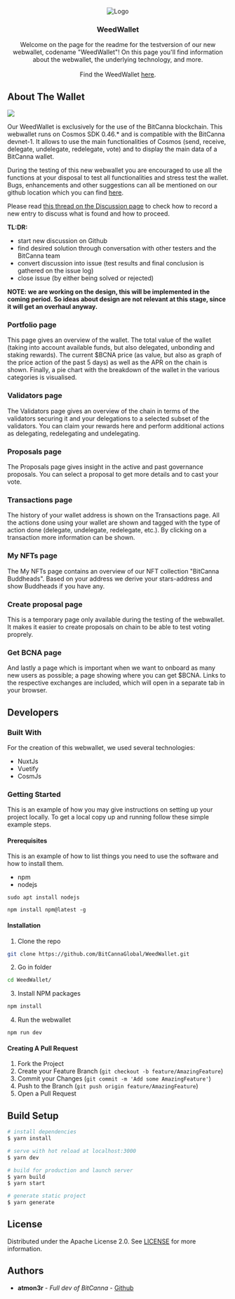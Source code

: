 <br/>
<p align="center">
  <img src="https://pbs.twimg.com/profile_banners/602625556/1649007099/1500x500" alt="Logo">

  <h3 align="center">WeedWallet</h3>

  <p align="center">
    Welcome on the page for the readme for the testversion of our new webwallet, codename "WeedWallet"! On this page you'll find information about the webwallet, the underlying technology, and more.
    <br/>
    <br/>
    Find the WeedWallet <a href="https://wallet-testnet.bitcanna.io/login">here</a>.


## About The Wallet

![](https://hackmd.io/_uploads/rk7x9eqS2.png)

Our WeedWallet is exclusively for the use of the BitCanna blockchain. This webwallet runs on Cosmos SDK 0.46.* and is compatible with the BitCanna devnet-1. It allows to use the main functionalities of Cosmos (send, receive, delegate, undelegate, redelegate, vote) and to display the main data of a BitCanna wallet.

During the testing of this new webwallet you are encouraged to use all the functions at your disposal to test all functionalities and stress test the wallet. Bugs, enhancements and other suggestions can all be mentioned on our github location which you can find <a href="https://github.com/BitCannaGlobal/WeedWallet">here</a>.

Please read <a href="https://github.com/BitCannaGlobal/WeedWallet/discussions/54">this thread on the Discussion page</a> to check how to record a new entry to discuss what is found and how to proceed. 
    
**TL:DR:**
* start new discussion on Github
* find desired solution through conversation with other testers and the BitCanna team
* convert discussion into issue (test results and final conclusion is gathered on the issue log)
* close issue (by either being solved or rejected)

**NOTE: we are working on the design, this will be implemented in the coming period. So ideas about design are not relevant at this stage, since it will get an overhaul anyway.**

### Portfolio page
This page gives an overview of the wallet. The total value of the wallet (taking into account available funds, but also delegated, unbonding and staking rewards). The current $BCNA price (as value, but also as graph of the price action of the past 5 days) as well as the APR on the chain is shown. Finally, a pie chart with the breakdown of the wallet in the various categories is visualised.
### Validators page
The Validators page gives an overview of the chain in terms of the validators securing it and your delegations to a selected subset of the validators. You can claim your rewards here and perform additional actions as delegating, redelegating and undelegating.
### Proposals page
The Proposals page gives insight in the active and past governance proposals. You can select a proposal to get more details and to cast your vote.
### Transactions page
The history of your wallet address is shown on the Transactions page. All the actions done using your wallet are shown and tagged with the type of action done (delegate, undelegate, redelegate, etc.). By clicking on a transaction more information can be shown.
### My NFTs page
The My NFTs page contains an overview of our NFT collection "BitCanna Buddheads". Based on your address we derive your stars-address and show Buddheads if you have any.
### Create proposal page
This is a temporary page only available during the testing of the webwallet. It makes it easier to create proposals on chain to be able to test voting proprely.
### Get BCNA page
And lastly a page which is important when we want to onboard as many new users as possible; a page showing where you can get $BCNA. Links to the respective exchanges are included, which will open in a separate tab in your browser.

## Developers
### Built With

For the creation of this webwallet, we used several technologies:

- NuxtJs  
- Vuetify  
- CosmJs  

### Getting Started

This is an example of how you may give instructions on setting up your project locally. To get a local copy up and running follow these simple example steps.

#### Prerequisites

This is an example of how to list things you need to use the software and how to install them.

* npm
* nodejs

```shell
sudo apt install nodejs
```

```shell
npm install npm@latest -g
```

#### Installation

1. Clone the repo

```sh
git clone https://github.com/BitCannaGlobal/WeedWallet.git
```

2. Go in folder

```sh
cd WeedWallet/
```

3. Install NPM packages

```sh
npm install
```

4. Run the webwallet

```JS
npm run dev
```

#### Creating A Pull Request

1. Fork the Project
2. Create your Feature Branch (`git checkout -b feature/AmazingFeature`)
3. Commit your Changes (`git commit -m 'Add some AmazingFeature'`)
4. Push to the Branch (`git push origin feature/AmazingFeature`)
5. Open a Pull Request
    
## Build Setup

```bash
# install dependencies
$ yarn install

# serve with hot reload at localhost:3000
$ yarn dev

# build for production and launch server
$ yarn build
$ yarn start

# generate static project
$ yarn generate
```    

## License

Distributed under the Apache License 2.0. See [LICENSE](https://github.com/BitCannaGlobal/WeedWallet/blob/main/LICENSE) for more information.

## Authors

* **atmon3r** - *Full dev of BitCanna* - [Github](https://github.com/atmoner) 

 
